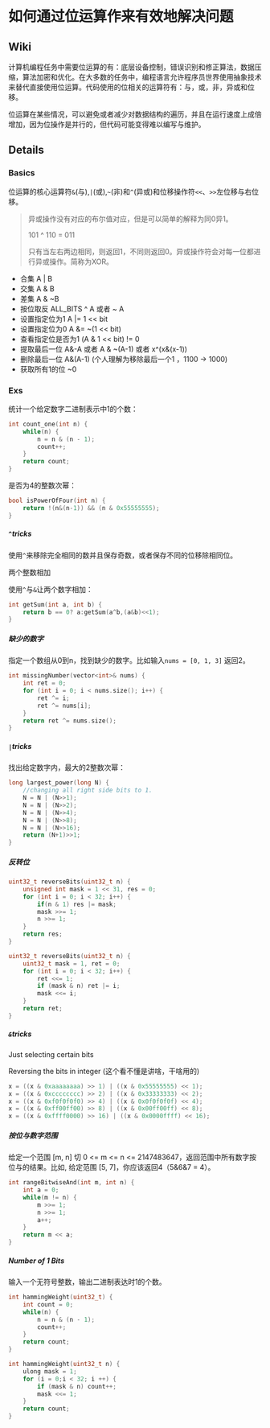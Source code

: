 # 如何通过位运算作来有效地解决问题

## Wiki

计算机编程任务中需要位运算的有：底层设备控制，错误识别和修正算法，数据压缩，算法加密和优化。在大多数的任务中，编程语言允许程序员世界使用抽象技术来替代直接使用位运算。代码使用的位相关的运算符有：与，或，非，异或和位移。

位运算在某些情况，可以避免或者减少对数据结构的遍历，并且在运行速度上成倍增加，因为位操作是并行的，但代码可能变得难以编写与维护。



## Details

### Basics

位运算的核心运算符`&`(与),`|`(或),`~`(非)和`^`(异或)和位移操作符`<<`、`>>`左位移与右位移。

> 异或操作没有对应的布尔值对应，但是可以简单的解释为同0异1。
>
> 101 ^ 110 = 011 
>
> 只有当左右两边相同，则返回1，不同则返回0。异或操作符会对每一位都进行异或操作。简称为XOR。

* 合集 A | B
* 交集 A & B
* 差集 A & ~B
* 按位取反 ALL_BITS ^ A 或者 ~ A
* 设置指定位为1 A |= 1 << bit   
* 设置指定位为0 A &= ~(1 << bit)
* 查看指定位是否为1  (A & 1 << bit) != 0
* 提取最后一位 A&-A 或者 A & ~(A-1) 或者 x^(x&(x-1))
* 删除最后一位 A&(A-1) (个人理解为移除最后一个1 ，1100 -> 1000)
* 获取所有1的位 ~0

### Exs

统计一个给定数字二进制表示中1的个数：

```c++
int count_one(int n) {
    while(n) {
        n = n & (n - 1);
        count++;
    }
    return count;
}
```

是否为4的整数次幂：

```c++
bool isPowerOfFour(int n) {
  	return !(n&(n-1)) && (n & 0x55555555);
}
```

##### `^`tricks

使用`^`来移除完全相同的数并且保存奇数，或者保存不同的位移除相同位。

两个整数相加

使用`^`与`&`让两个数字相加：

```c++
int getSum(int a, int b) {
  	return b == 0? a:getSum(a^b,(a&b)<<1);
}
```

##### 缺少的数字

指定一个数组从0到n，找到缺少的数字。比如输入`nums = [0, 1, 3]` 返回2。

```c++
int missingNumber(vector<int>& nums) {
  	int ret = 0;
  	for (int i = 0; i < nums.size(); i++) {
      	ret ^= i;
      	ret ^= nums[i];
  	}
  	return ret ^= nums.size();
}
```

##### `|`tricks

找出给定数字内，最大的2整数次幂：

```c++
long largest_power(long N) {
    //changing all right side bits to 1.
    N = N | (N>>1);
    N = N | (N>>2);
    N = N | (N>>4);
    N = N | (N>>8);
    N = N | (N>>16);
    return (N+1)>>1;
}
```

##### 反转位

```c++
uint32_t reverseBits(uint32_t n) {
  	unsigned int mask = 1 << 31, res = 0;
  	for (int i = 0; i < 32; i++) {
      	if(n & 1) res |= mask;
      	mask >>= 1;
      	n >>= 1;
  	}
  	return res;
}
```

```c++
uint32_t reverseBits(uint32_t n) {
  	uint32_t mask = 1, ret = 0;
  	for (int i = 0; i < 32; i++) {
      	ret <<= 1;
      	if (mask & n) ret |= i;
      	mask <<= i;
  	}
  	return ret;
}
```

##### `&`tricks

Just selecting certain bits

Reversing the bits in integer (这个看不懂是讲啥，干啥用的)

```c++
x = ((x & 0xaaaaaaaa) >> 1) | ((x & 0x55555555) << 1);
x = ((x & 0xcccccccc) >> 2) | ((x & 0x33333333) << 2);
x = ((x & 0xf0f0f0f0) >> 4) | ((x & 0x0f0f0f0f) << 4);
x = ((x & 0xff00ff00) >> 8) | ((x & 0x00ff00ff) << 8);
x = ((x & 0xffff0000) >> 16) | ((x & 0x0000ffff) << 16);
```

##### 按位与数字范围

给定一个范围 [m, n] 切 0 <= m <= n <= 2147483647，返回范围中所有数字按位与的结果。比如, 给定范围 [5, 7]，你应该返回4（5&6&7 = 4）。

```c++
int rangeBitwiseAnd(int m, int n) {
    int a = 0;
    while(m != n) {
        m >>= 1;
        n >>= 1;
        a++;
    }
    return m << a; 
}
```

##### Number of 1 Bits

输入一个无符号整数，输出二进制表达时1的个数。

```c++
int hammingWeight(uint32_t) {
  	int count = 0;
  	while(n) {
      	n = n & (n - 1);
      	count++;
  	}
  	return count;
}
```

```c++
int hammingWeight(uint32_t n) {
  	ulong mask = 1;
  	for (i = 0;i < 32; i ++) {
      	if (mask & n) count++;
      	mask <<= 1;
  	}
  	return count;
}
```

